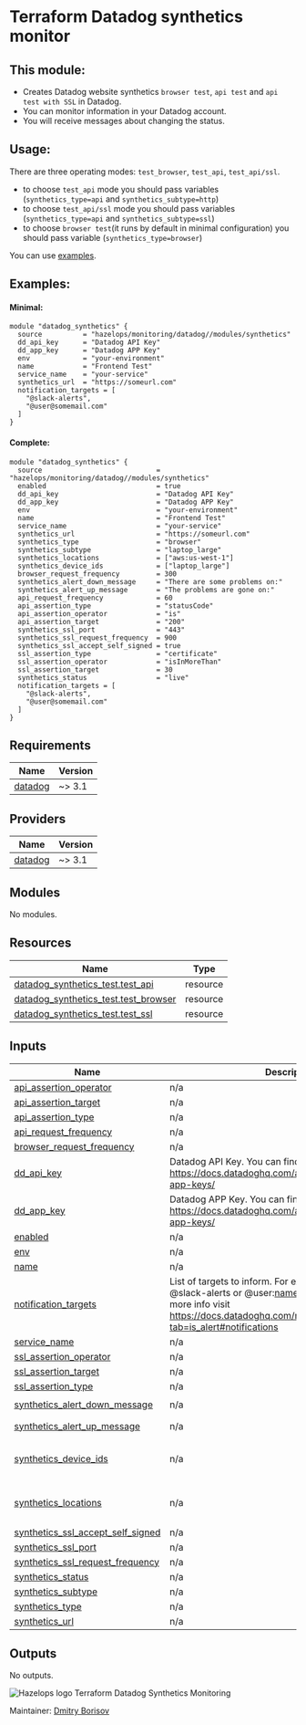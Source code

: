 # Terraform Datadog synthetics monitor

## This module:
- Creates Datadog website synthetics `browser test`, `api test` and `api test with SSL` in Datadog. 
- You can monitor information in your Datadog account.
- You will receive messages about changing the status.


## Usage:

 There are three operating modes: `test_browser`, `test_api`, `test_api/ssl`. 
 - to choose `test_api` mode you should pass variables (`synthetics_type=api` and `synthetics_subtype=http`)
 - to choose `test_api/ssl` mode you should pass variables (`synthetics_type=api` and `synthetics_subtype=ssl`)
 - to choose `browser test`(it runs by default in minimal configuration) you should pass variable (`synthetics_type=browser`)
  
  You can use [examples](./../../examples/synthetics).

## Examples:

#### Minimal:
```hcl
module "datadog_synthetics" {
  source          = "hazelops/monitoring/datadog//modules/synthetics"
  dd_api_key      = "Datadog API Key"
  dd_app_key      = "Datadog APP Key"
  env             = "your-environment"
  name            = "Frontend Test"
  service_name    = "your-service"
  synthetics_url  = "https://someurl.com"
  notification_targets = [
    "@slack-alerts",
    "@user@somemail.com"
  ]
}
```

#### Complete:
```hcl
module "datadog_synthetics" {
  source                            = "hazelops/monitoring/datadog//modules/synthetics"
  enabled                           = true
  dd_api_key                        = "Datadog API Key"
  dd_app_key                        = "Datadog APP Key"
  env                               = "your-environment"
  name                              = "Frontend Test"
  service_name                      = "your-service"
  synthetics_url                    = "https://someurl.com"
  synthetics_type                   = "browser"
  synthetics_subtype                = "laptop_large"
  synthetics_locations              = ["aws:us-west-1"]
  synthetics_device_ids             = ["laptop_large"]
  browser_request_frequency         = 300
  synthetics_alert_down_message     = "There are some problems on:"
  synthetics_alert_up_message       = "The problems are gone on:"
  api_request_frequency             = 60
  api_assertion_type                = "statusCode"
  api_assertion_operator            = "is"
  api_assertion_target              = "200"
  synthetics_ssl_port               = "443"
  synthetics_ssl_request_frequency  = 900
  synthetics_ssl_accept_self_signed = true
  ssl_assertion_type                = "certificate"
  ssl_assertion_operator            = "isInMoreThan"
  ssl_assertion_target              = 30
  synthetics_status                 = "live"
  notification_targets = [
    "@slack-alerts",
    "@user@somemail.com"
  ]
}
```
<!-- BEGINNING OF GENERATED BY TERRAFORM-DOCS -->

## Requirements

| Name | Version |
|------|---------|
| <a name="requirement_datadog"></a> [datadog](#requirement\_datadog) | ~> 3.1 |

## Providers

| Name | Version |
|------|---------|
| <a name="provider_datadog"></a> [datadog](#provider\_datadog) | ~> 3.1 |

## Modules

No modules.

## Resources

| Name | Type |
|------|------|
| [datadog_synthetics_test.test_api](https://registry.terraform.io/providers/DataDog/datadog/latest/docs/resources/synthetics_test) | resource |
| [datadog_synthetics_test.test_browser](https://registry.terraform.io/providers/DataDog/datadog/latest/docs/resources/synthetics_test) | resource |
| [datadog_synthetics_test.test_ssl](https://registry.terraform.io/providers/DataDog/datadog/latest/docs/resources/synthetics_test) | resource |

## Inputs

| Name | Description | Type | Default | Required |
|------|-------------|------|---------|:--------:|
| <a name="input_api_assertion_operator"></a> [api\_assertion\_operator](#input\_api\_assertion\_operator) | n/a | `string` | `"is"` | no |
| <a name="input_api_assertion_target"></a> [api\_assertion\_target](#input\_api\_assertion\_target) | n/a | `string` | `"200"` | no |
| <a name="input_api_assertion_type"></a> [api\_assertion\_type](#input\_api\_assertion\_type) | n/a | `string` | `"statusCode"` | no |
| <a name="input_api_request_frequency"></a> [api\_request\_frequency](#input\_api\_request\_frequency) | n/a | `number` | `60` | no |
| <a name="input_browser_request_frequency"></a> [browser\_request\_frequency](#input\_browser\_request\_frequency) | n/a | `number` | `300` | no |
| <a name="input_dd_api_key"></a> [dd\_api\_key](#input\_dd\_api\_key) | Datadog API Key. You can find out how to get it here: https://docs.datadoghq.com/account_management/api-app-keys/ | `any` | n/a | yes |
| <a name="input_dd_app_key"></a> [dd\_app\_key](#input\_dd\_app\_key) | Datadog APP Key. You can find out how to get it here: https://docs.datadoghq.com/account_management/api-app-keys/ | `any` | n/a | yes |
| <a name="input_enabled"></a> [enabled](#input\_enabled) | n/a | `bool` | `true` | no |
| <a name="input_env"></a> [env](#input\_env) | n/a | `any` | n/a | yes |
| <a name="input_name"></a> [name](#input\_name) | n/a | `any` | n/a | yes |
| <a name="input_notification_targets"></a> [notification\_targets](#input\_notification\_targets) | List of targets to inform. For example it could be @slack-alerts or @user:name@somemail.com. For more info visit https://docs.datadoghq.com/monitors/notifications/?tab=is_alert#notifications | `list` | n/a | yes |
| <a name="input_service_name"></a> [service\_name](#input\_service\_name) | n/a | `any` | n/a | yes |
| <a name="input_ssl_assertion_operator"></a> [ssl\_assertion\_operator](#input\_ssl\_assertion\_operator) | n/a | `string` | `"isInMoreThan"` | no |
| <a name="input_ssl_assertion_target"></a> [ssl\_assertion\_target](#input\_ssl\_assertion\_target) | n/a | `number` | `30` | no |
| <a name="input_ssl_assertion_type"></a> [ssl\_assertion\_type](#input\_ssl\_assertion\_type) | n/a | `string` | `"certificate"` | no |
| <a name="input_synthetics_alert_down_message"></a> [synthetics\_alert\_down\_message](#input\_synthetics\_alert\_down\_message) | n/a | `string` | `"There are some problems on:"` | no |
| <a name="input_synthetics_alert_up_message"></a> [synthetics\_alert\_up\_message](#input\_synthetics\_alert\_up\_message) | n/a | `string` | `"The problems are gone on:"` | no |
| <a name="input_synthetics_device_ids"></a> [synthetics\_device\_ids](#input\_synthetics\_device\_ids) | n/a | `list` | <pre>[<br>  "laptop_large"<br>]</pre> | no |
| <a name="input_synthetics_locations"></a> [synthetics\_locations](#input\_synthetics\_locations) | n/a | `list` | <pre>[<br>  "aws:us-west-1"<br>]</pre> | no |
| <a name="input_synthetics_ssl_accept_self_signed"></a> [synthetics\_ssl\_accept\_self\_signed](#input\_synthetics\_ssl\_accept\_self\_signed) | n/a | `bool` | `true` | no |
| <a name="input_synthetics_ssl_port"></a> [synthetics\_ssl\_port](#input\_synthetics\_ssl\_port) | n/a | `string` | `"443"` | no |
| <a name="input_synthetics_ssl_request_frequency"></a> [synthetics\_ssl\_request\_frequency](#input\_synthetics\_ssl\_request\_frequency) | n/a | `number` | `900` | no |
| <a name="input_synthetics_status"></a> [synthetics\_status](#input\_synthetics\_status) | n/a | `string` | `"live"` | no |
| <a name="input_synthetics_subtype"></a> [synthetics\_subtype](#input\_synthetics\_subtype) | n/a | `string` | `"http"` | no |
| <a name="input_synthetics_type"></a> [synthetics\_type](#input\_synthetics\_type) | n/a | `string` | `"browser"` | no |
| <a name="input_synthetics_url"></a> [synthetics\_url](#input\_synthetics\_url) | n/a | `any` | n/a | yes |

## Outputs

No outputs.

<!-- END OF GENERATED BY TERRAFORM-DOCS -->


![Hazelops logo](https://avatars0.githubusercontent.com/u/63737915?s=25&v=4) Terraform Datadog Synthetics Monitoring


Maintainer: [Dmitry Borisov](https://github.com/kobrikx)
